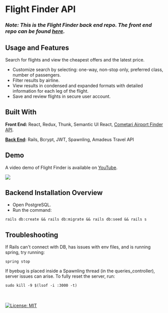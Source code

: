 # Flight Finder API

### *Note: This is the Flight Finder back end repo. The front end repo can be found [here](https://github.com/BenMiriello/flight-finder).*

## Usage and Features

Search for flights and view the cheapest offers and the latest price.

* Customize search by selecting: one-way, non-stop only, preferred class, number of passengers.
* Filter results by airline.
* View results in condensed and expanded formats with detailed information for each leg of the flight.
* Save and review flights in secure user account.

## Built With
**Front End:** React, Redux, Thunk, Semantic UI React, [Cometari Airport Finder API](https://www.cometari.com/applications/airport-finder).

**[Back End](https://github.com/BenMiriello/flight-finder-api):** Rails, Bcrypt, JWT, Spawnling, Amadeus Travel API

## Demo

A video demo of Flight Finder is available on [YouTube](https://youtu.be/Px8IAOQFDKc).

![](demos/flight-finder-clip.gif)

## Backend Installation Overview

* Open PostgreSQL.
* Run the command: 

```
rails db:create && rails db:migrate && rails db:seed && rails s
```

## Troubleshooting

If Rails can't connect with DB, has issues with env files, and is running spring, try running: 

```
spring stop
```

If byebug is placed inside a Spawnling thread (in the queries_controller), server issues can arise. To fully reset the server, run:

```
sudo kill -9 $(lsof -i :3000 -t)
```

<br><br>
[![License: MIT](https://img.shields.io/badge/License-MIT-blue.svg)](https://opensource.org/licenses/MIT)